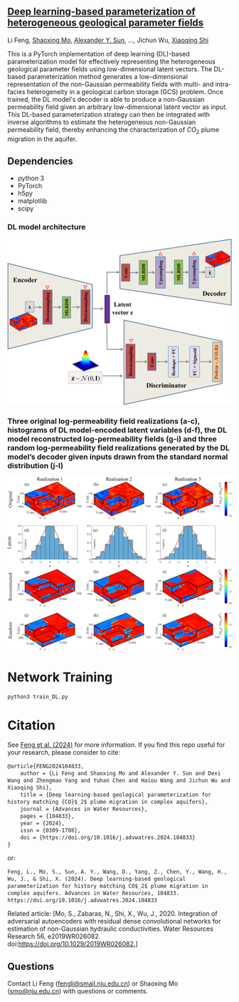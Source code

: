 ## [Deep learning-based parameterization of heterogeneous geological parameter fields](https://doi.org/10.1016/j.advwatres.2024.104833)
Li Feng, [Shaoxing Mo](https://scholar.google.com/citations?user=b5m_q4sAAAAJ&hl=en&oi=ao), [Alexander Y. Sun](https://scholar.google.com/citations?hl=en&user=NfjnpFYAAAAJ), ..., Jichun Wu, 
[Xiaoqing Shi](https://scholar.google.com/citations?user=MLKqgKoAAAAJ&hl=en&oi=sra)

This is a PyTorch implementation of deep learning (DL)-based parameterization model for effectively representing the heterogeneous geological parameter fields using low-dimensional latent vectors. The DL-based parameterization method generates a low-dimensional representation of the non-Gaussian permeability fields with multi- and intra-facies heterogeneity in a geological carbon storage (GCS) problem. Once trained, the DL model's decoder is able to produce a non-Gaussian permeability field given an arbitrary low-dimensional latent vector as input. This DL-based parameterization strategy can then be integrated with inverse algorithms to estimate the heterogeneous non-Gaussian permeability field, thereby enhancing the characterization of $CO_2$ plume migration in the aquifer. 

## Dependencies
* python 3
* PyTorch
* h5py
* matplotlib
* scipy

### DL model architecture
![](https://github.com/njujinchun/DL-para/blob/main/images/arch.jpg)

### Three original log-permeability field realizations (a-c), histograms of DL model-encoded latent variables (d-f), the DL model reconstructed log-permeability fields (g-i) and three random log-permeability field realizations generated by the DL model’s decoder given inputs drawn from the standard normal distribution (j-l)
![](https://github.com/njujinchun/DL-para/blob/main/images/reconstruction.png)

# Network Training
```
python3 train_DL.py
```

# Citation
See [Feng et al. (2024)](https://doi.org/10.1016/j.advwatres.2024.104833) for more information. If you find this repo useful for your research, please consider to cite:
```
@article{FENG2024104833,
	author = {Li Feng and Shaoxing Mo and Alexander Y. Sun and Dexi Wang and Zhengmao Yang and Yuhan Chen and Haiou Wang and Jichun Wu and Xiaoqing Shi},
	title = {Deep learning-based geological parameterization for history matching {CO}$_2$ plume migration in complex aquifers},
	journal = {Advances in Water Resources},
	pages = {104833},
	year = {2024},
	issn = {0309-1708},
	doi = {https://doi.org/10.1016/j.advwatres.2024.104833}
}
```
or:
```
Feng, L., Mo, S., Sun, A. Y., Wang, D., Yang, Z., Chen, Y., Wang, H., Wu, J., & Shi, X. (2024). Deep learning-based geological parameterization for history matching CO$_2$ plume migration in complex aquifers. Advances in Water Resources, 104833. https://doi.org/10.1016/j.advwatres.2024.104833
```
Related article: [Mo, S., Zabaras, N., Shi, X., Wu, J., 2020. Integration of adversarial autoencoders with residual dense convolutional networks for estimation of non-Gaussian hydraulic conductivities. Water Resources Research 56, e2019WR026082. doi:https://doi.org/10.1029/2019WR026082.]

## Questions
Contact Li Feng (fengli@smail.nju.edu.cn) or Shaoxing Mo (smo@nju.edu.cn) with questions or comments.
